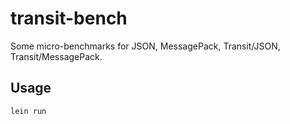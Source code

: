 # transit-bench

Some micro-benchmarks for JSON, MessagePack, Transit/JSON, Transit/MessagePack.

## Usage

```bash
lein run
```
